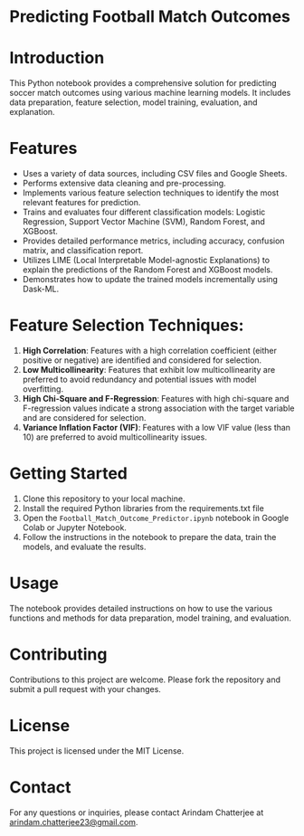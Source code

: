 # Predicting Football Match Outcomes

# Introduction
This Python notebook provides a comprehensive solution for predicting soccer match outcomes using various machine learning models. It includes data preparation, feature selection, model training, evaluation, and explanation.

# Features
- Uses a variety of data sources, including CSV files and Google Sheets.
- Performs extensive data cleaning and pre-processing.
- Implements various feature selection techniques to identify the most relevant features for prediction.
- Trains and evaluates four different classification models: Logistic Regression, Support Vector Machine (SVM), Random Forest, and XGBoost.
- Provides detailed performance metrics, including accuracy, confusion matrix, and classification report.
- Utilizes LIME (Local Interpretable Model-agnostic Explanations) to explain the predictions of the Random Forest and XGBoost models.
- Demonstrates how to update the trained models incrementally using Dask-ML.

# Feature Selection Techniques:

1. **High Correlation**: Features with a high correlation coefficient (either positive or negative) are identified and considered for selection.
2. **Low Multicollinearity**: Features that exhibit low multicollinearity are preferred to avoid redundancy and potential issues with model overfitting.
3. **High Chi-Square and F-Regression**: Features with high chi-square and F-regression values indicate a strong association with the target variable and are considered for selection.
4. **Variance Inflation Factor (VIF)**: Features with a low VIF value (less than 10) are preferred to avoid multicollinearity issues.

# Getting Started
1. Clone this repository to your local machine.
2. Install the required Python libraries from the requirements.txt file
3. Open the `Football_Match_Outcome_Predictor.ipynb` notebook in Google Colab or Jupyter Notebook.
4. Follow the instructions in the notebook to prepare the data, train the models, and evaluate the results.

# Usage
The notebook provides detailed instructions on how to use the various functions and methods for data preparation, model training, and evaluation.

# Contributing
Contributions to this project are welcome. Please fork the repository and submit a pull request with your changes.

# License
This project is licensed under the MIT License.

# Contact
For any questions or inquiries, please contact Arindam Chatterjee at arindam.chatterjee23@gmail.com.
